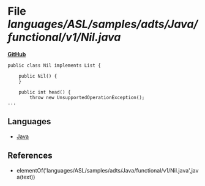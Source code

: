 # File _languages/ASL/samples/adts/Java/functional/v1/Nil.java_
**[GitHub](https://github.com/softlang/yas/blob/master/languages/ASL/samples/adts/Java/functional/v1/Nil.java)**
```
public class Nil implements List {

	public Nil() {
	}
	
	public int head() {
		throw new UnsupportedOperationException();
...
```

## Languages
* [Java](../languages/Java.md)

## References
* elementOf('languages/ASL/samples/adts/Java/functional/v1/Nil.java',java(text))
